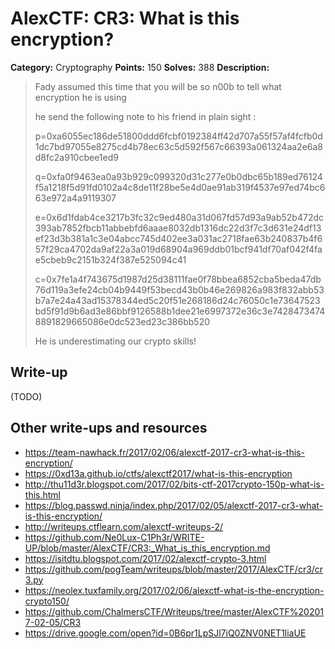 # AlexCTF: CR3: What is this encryption?

**Category:** Cryptography
**Points:** 150
**Solves:** 388
**Description:**

> Fady assumed this time that you will be so n00b to tell what encryption he is
> using
>
> he send the following note to his friend in plain sight :
>
> p=0xa6055ec186de51800ddd6fcbf0192384ff42d707a55f57af4fcfb0d1dc7bd97055e8275cd4b78ec63c5d592f567c66393a061324aa2e6a8d8fc2a910cbee1ed9
>
> q=0xfa0f9463ea0a93b929c099320d31c277e0b0dbc65b189ed76124f5a1218f5d91fd0102a4c8de11f28be5e4d0ae91ab319f4537e97ed74bc663e972a4a9119307
>
> e=0x6d1fdab4ce3217b3fc32c9ed480a31d067fd57d93a9ab52b472dc393ab7852fbcb11abbebfd6aaae8032db1316dc22d3f7c3d631e24df13ef23d3b381a1c3e04abcc745d402ee3a031ac2718fae63b240837b4f657f29ca4702da9af22a3a019d68904a969ddb01bcf941df70af042f4fae5cbeb9c2151b324f387e525094c41
>
> c=0x7fe1a4f743675d1987d25d38111fae0f78bbea6852cba5beda47db76d119a3efe24cb04b9449f53becd43b0b46e269826a983f832abb53b7a7e24a43ad15378344ed5c20f51e268186d24c76050c1e73647523bd5f91d9b6ad3e86bbf9126588b1dee21e6997372e36c3e74284734748891829665086e0dc523ed23c386bb520
>
> He is underestimating our crypto skills!

## Write-up

(TODO)

## Other write-ups and resources

 * https://team-nawhack.fr/2017/02/06/alexctf-2017-cr3-what-is-this-encryption/
 * https://0xd13a.github.io/ctfs/alexctf2017/what-is-this-encryption
 * http://thu11d3r.blogspot.com/2017/02/bits-ctf-2017crypto-150p-what-is-this.html
 * https://blog.passwd.ninja/index.php/2017/02/05/alexctf-2017-cr3-what-is-this-encryption/
 * http://writeups.ctflearn.com/alexctf-writeups-2/
 * https://github.com/Ne0Lux-C1Ph3r/WRITE-UP/blob/master/AlexCTF/CR3:_What_is_this_encryption.md
 * https://isitdtu.blogspot.com/2017/02/alexctf-crypto-3.html
 * https://github.com/pogTeam/writeups/blob/master/2017/AlexCTF/cr3/cr3.py
 * https://neolex.tuxfamily.org/2017/02/06/alexctf-what-is-the-encryption-crypto150/
 * https://github.com/ChalmersCTF/Writeups/tree/master/AlexCTF%202017-02-05/CR3
 * https://drive.google.com/open?id=0B6pr1LpSJl7iQ0ZNV0NET1liaUE
